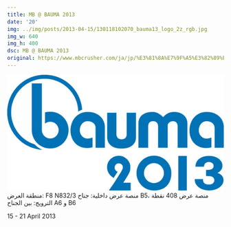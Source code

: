 ```yaml
---
title: MB @ BAUMA 2013
date: '20'
img: ../img/posts/2013-04-15/130118102070_bauma13_logo_2z_rgb.jpg
img_w: 640
img_h: 400
dsc: MB @ BAUMA 2013
original: https://www.mbcrusher.com/ja/jp/%E3%81%8A%E7%9F%A5%E3%82%89%E3%81%9B/news/mb-@-bauma-2013
---
```

<img 
    src="../img/posts/2013-04-15/130118102070_bauma13_logo_2z_rgb.jpg"
    alt="130118102070 bauma13 logo 2z rgb"
    class="rounded-2xl"
/>
منطقة العرض: F8 N832/3 منصة عرض داخلية: جناح B5، منصة عرض 408 نقطة الترويج: بين الجناح A6 و B6

15 - 21 April 2013
